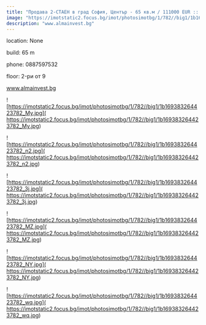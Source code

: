 ```yaml
---
title: "Продава 2-СТАЕН в град София, Център - 65 кв.м / 111000 EUR :: imot.bg Обява"
image: "https://imotstatic2.focus.bg/imot/photosimotbg/1/782//big1/1b169383264423782_QU.jpg"
description: "www.almainvest.bg"
---
```


location: None

build: 65 m

phone: 0887597532

floor: 2-ри от 9

www.almainvest.bg


![https://imotstatic2.focus.bg/imot/photosimotbg/1/782//big1/1b169383264423782_My.jpg]( https://imotstatic2.focus.bg/imot/photosimotbg/1/782//big1/1b169383264423782_My.jpg)


![https://imotstatic2.focus.bg/imot/photosimotbg/1/782//big1/1b169383264423782_n2.jpg]( https://imotstatic2.focus.bg/imot/photosimotbg/1/782//big1/1b169383264423782_n2.jpg)


![https://imotstatic2.focus.bg/imot/photosimotbg/1/782//big1/1b169383264423782_3j.jpg]( https://imotstatic2.focus.bg/imot/photosimotbg/1/782//big1/1b169383264423782_3j.jpg)


![https://imotstatic2.focus.bg/imot/photosimotbg/1/782//big1/1b169383264423782_MZ.jpg]( https://imotstatic2.focus.bg/imot/photosimotbg/1/782//big1/1b169383264423782_MZ.jpg)


![https://imotstatic2.focus.bg/imot/photosimotbg/1/782//big1/1b169383264423782_NY.jpg]( https://imotstatic2.focus.bg/imot/photosimotbg/1/782//big1/1b169383264423782_NY.jpg)


![https://imotstatic2.focus.bg/imot/photosimotbg/1/782//big1/1b169383264423782_wq.jpg]( https://imotstatic2.focus.bg/imot/photosimotbg/1/782//big1/1b169383264423782_wq.jpg)


